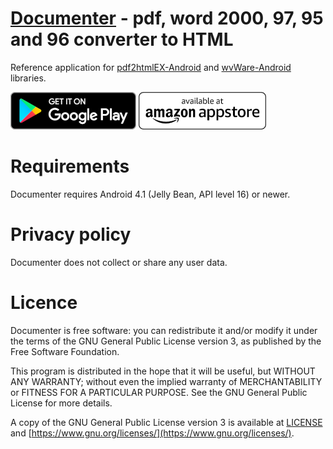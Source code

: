 # [Documenter](https://www.viliussutkus89.com/documenter/) - pdf, word 2000, 97, 95 and 96 converter to HTML

Reference application for [pdf2htmlEX-Android](https://github.com/ViliusSutkus89/pdf2htmlEX-Android) and [wvWare-Android](https://github.com/ViliusSutkus89/wvWare-Android) libraries.

[![Get Documenter on Google Play!](/badges/en_badge_web_generic_cropped_60.png)](https://play.google.com/store/apps/details?id=com.viliussutkus89.documenter&utm_source=HomePage)
[![Documenter is available on Amazon Appstore!](/badges/amazon-appstore-badge-english-white_60.png)](https://www.amazon.com/dp/B0B787D678)

# Requirements

Documenter requires Android 4.1 (Jelly Bean, API level 16) or newer.

# Privacy policy

Documenter does not collect or share any user data.

# Licence

Documenter is free software: you can redistribute it and/or modify
it under the terms of the GNU General Public License version 3,
as published by the Free Software Foundation.

This program is distributed in the hope that it will be useful,
but WITHOUT ANY WARRANTY; without even the implied warranty of
MERCHANTABILITY or FITNESS FOR A PARTICULAR PURPOSE.  See the
GNU General Public License for more details.

A copy of the GNU General Public License version 3 is available
at [LICENSE](/LICENSE) and [https://www.gnu.org/licenses/](https://www.gnu.org/licenses/).
